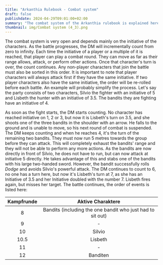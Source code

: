 ```yaml
---
title: "Arkanthia Rulebook - Combat system"
draft: false
publishdate: 2024-04-29T09:01:00+02:00
summary: "The combat system of the Arkanthia rulebook is explained here."
thumbnail: img/Combat system (4_3).png
---
```


The combat system is very open and depends mainly on the initiative of the characters. As the battle progresses, the DM will incrementally count from zero to infinity. Each time the initiative of a player or a multiple of it is reached, that player can play a combat round. They can move as far as their range allows, attack, or perform other actions. Once that character's turn is over, the count continues. Any non-player characters that join the battle must also be sorted in this order. It is important to note that player characters will always attack first if they have the same initiative. If two player characters also have the same initiative, the order will be re-rolled before each battle.
An example will probably simplify the process. Let's say the party consists of two characters, Silvio the fighter with an initiative of 5 and Lisbeth the hunter with an initiative of 3.5. The bandits they are fighting have an initiative of 4.

As soon as the fight starts, the DM starts counting. No character has reached initiative on 1, 2 or 3, but now it is Lisbeth's turn on 3.5, and she shoots one of the three bandits in the shoulder with an arrow. He falls to the ground and is unable to move, so his next round of combat is suspended. The DM keeps counting and when he reaches 4, it's the turn of the remaining two bandits. They must now run 5 metres towards the group before they can attack. This will completely exhaust the bandits' range and they will not be able to perform any more actions. As the bandits are now directly in front of Silvio, he does not have to run, but can now attack at initiative 5 directly. He takes advantage of this and stabs one of the bandits with his large two-handed sword. However, the bandit successfully rolls *Dodge* and avoids Silvio's powerful attack. The DM continues to count to 6, no one has a turn here, but now it's Lisbeth's turn at 7, as she has an Initiative of 3.5 and her Initiative doubled with the number 7. Lisbeth fires again, but misses her target. The battle continues, the order of events is listed here:

| Kampfrunde | Aktive Charaktere | 
| :---: | :---: |
| 8 | Bandits (including the one bandit who just had to sit out) |
| 9 | - | 
| 10 | Silvio |
| 10.5 | Lisbeth |
| 11 | - |
| 12 | Banditen |
